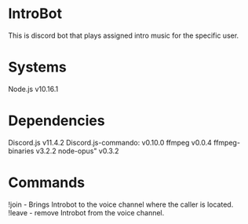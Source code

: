 # IntroBot
This is discord bot that plays assigned intro music for the specific user.
# Systems
Node.js v10.16.1
# Dependencies
Discord.js v11.4.2
Discord.js-commando: v0.10.0
ffmpeg v0.0.4
ffmpeg-binaries v3.2.2
node-opus" v0.3.2

# Commands
!join - Brings Introbot to the voice channel where the caller is located.<br/>
!leave - remove Introbot from the voice channel.
